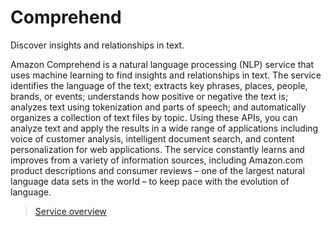 # Comprehend

Discover insights and relationships in text.

Amazon Comprehend is a natural language processing (NLP) service that uses machine learning to find insights and relationships in text. The service identifies the language of the text; extracts key phrases, places, people, brands, or events; understands how positive or negative the text is; analyzes text using tokenization and parts of speech; and automatically organizes a collection of text files by topic. Using these APIs, you can analyze text and apply the results in a wide range of applications including voice of customer analysis, intelligent document search, and content personalization for web applications.
The service constantly learns and improves from a variety of information sources, including Amazon.com product descriptions and consumer reviews – one of the largest natural language data sets in the world – to keep pace with the evolution of language.

> [Service overview](https://aws.amazon.com/comprehend/)
